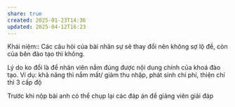 ```yaml
---
share: true
created: 2025-01-23T14:36
updated: 2025-04-12T16:23
---
```

Khái niệm:: 
Các câu hỏi của bài nhân sự sẽ thay đổi nên không sợ lộ đề, còn của bên đào tạo thì không. 

Lý do ko đổi là để nhân viên nắm đúng được nội dung chính của khoá đào tạo. Ví dụ: khả năng thì nắm mất/ giảm thu nhập, phát sinh chi phí, thiện chí thì 3 cấp độ

Trước khi nộp bài anh có thể chụp lại các đáp án để giảng viên giải đáp